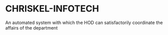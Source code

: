 # CHRISKEL-INFOTECH
An automated system with which  the HOD can satisfactorily coordinate the affairs of the department
